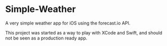 # Simple-Weather
A very simple weather app for iOS using the forecast.io API.

This project was started as a way to play with XCode and Swift, and should not be seen as a production ready app. 
